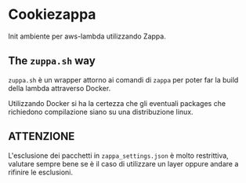 # Cookiezappa

Init ambiente per aws-lambda utilizzando Zappa.

## The `zuppa.sh` way

`zuppa.sh` è un wrapper attorno ai comandi di `zappa` per poter far la build della lambda attraverso Docker.

Utilizzando Docker si ha la certezza che gli eventuali packages che richiedono compilazione siano su una distribuzione linux.

## ATTENZIONE

L'esclusione dei pacchetti in `zappa_settings.json` è molto restrittiva, valutare sempre bene se è il caso di utilizzare
un layer oppure andare a rifinire le esclusioni.
